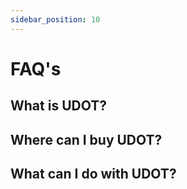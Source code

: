 ```yaml
---
sidebar_position: 10
---
```


# FAQ's

## What is UDOT?

## Where can I buy UDOT?

## What can I do with UDOT?
